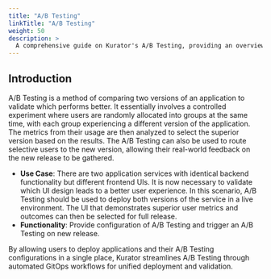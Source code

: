 ```yaml
---
title: "A/B Testing"
linkTitle: "A/B Testing"
weight: 50
description: >
  A comprehensive guide on Kurator's A/B Testing, providing an overview and quick start guide.
---
```


## Introduction

A/B Testing is a method of comparing two versions of an application to validate which performs better.
It essentially involves a controlled experiment where users are randomly allocated into groups at the same time, with each group experiencing a different version of the application.
The metrics from their usage are then analyzed to select the superior version based on the results. The A/B Testing can also be used to route selective users to the new version, allowing their real-world feedback on the new release to be gathered.

- **Use Case**: There are two application services with identical backend functionality but different frontend UIs. It is now necessary to validate which UI design leads to a better user experience. In this scenario, A/B Testing should be used to deploy both versions of the service in a live environment. The UI that demonstrates superior user metrics and outcomes can then be selected for full release.
- **Functionality**: Provide configuration of A/B Testing and trigger an A/B Testing on new release.

By allowing users to deploy applications and their A/B Testing configurations in a single place, Kurator streamlines A/B Testing through automated GitOps workflows for unified deployment and validation.

